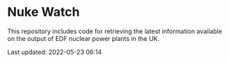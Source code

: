 # Nuke Watch

This repository includes code for retrieving the latest information available on the output of EDF nuclear power plants in the UK.

Last updated: 2022-05-23 06:14